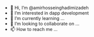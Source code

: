 - 👋 Hi, I’m @amirhosseinghadimizadeh
- 👀 I’m interested in dapp development
- 🌱 I’m currently learning ...
- 💞️ I’m looking to collaborate on ...
- 📫 How to reach me ...

<!---
amirhosseinghadimizadeh/amirhosseinghadimizadeh is a ✨ special ✨ repository because its `README.md` (this file) appears on your GitHub profile.
You can click the Preview link to take a look at your changes.
--->
